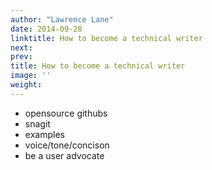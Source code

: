 ```yaml
---
author: "Lawrence Lane"
date: 2014-09-28
linktitle: How to become a technical writer
next:  
prev:
title: How to become a technical writer
image: ''
weight:
---
```


- opensource githubs
- snagit
- examples
- voice/tone/concison
- be a user advocate
